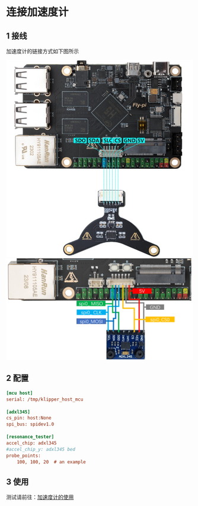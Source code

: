 # 连接加速度计

## 1 接线

加速度计的链接方式如下图所示

<img src="../../images/boards/fly_pi_v2/adxl345.jpg" alt="adxl345" style="zoom:70%;" />

<img src="../../images/boards/fly_c8/adxl345.png" alt="adxl345" style="zoom:80%;" />

## 2 配置

```cfg
[mcu host]
serial: /tmp/klipper_host_mcu

[adxl345]
cs_pin: host:None
spi_bus: spidev1.0

[resonance_tester]
accel_chip: adxl345
#accel_chip_y: adxl345 bed
probe_points:
    100, 100, 20  # an example
```

## 3 使用

测试请前往：[加速度计的使用](/advanced/Accelerometer?id=测试 "点击即可跳转")
